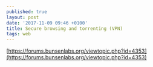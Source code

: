 ```yaml
---
published: true
layout: post
date: '2017-11-09 09:46 +0100'
title: Secure browsing and torrenting (VPN)
tags: web
---
```

[https://forums.bunsenlabs.org/viewtopic.php?id=4353](https://forums.bunsenlabs.org/viewtopic.php?id=4353)

